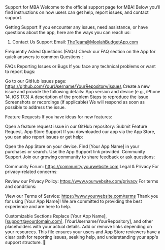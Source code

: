 Support for MBA
Welcome to the official support page for MBA! Below you’ll find instructions on how users can get help, report issues, and contact support.

Getting Support
If you encounter any issues, need assistance, or have questions about the app, here are the ways you can reach us:

1. Contact Us
Support Email: TheTeam@MoolahBudgetApp.com

Frequently Asked Questions (FAQs)
Check our FAQ section on the App for quick answers to common Questions :

FAQs
Reporting Issues or Bugs
If you face any technical problems or want to report bugs:

Go to our GitHub Issues page: https://github.com/YourUsername/YourRepository/issues
Create a new issue and provide the following details:
App version and device (e.g., iPhone 14, iOS 17.3)
A description of the problem
Steps to reproduce the issue
Screenshots or recordings (if applicable)
We will respond as soon as possible to address the issue.

Feature Requests
If you have ideas for new features:

Open a feature request issue in our GitHub repository: Submit Feature Request.
App Store Support
If you downloaded our app via the App Store, you can also report issues or get help:

Open the App Store on your device.
Find [Your App Name] in your purchases or search.
Use the App Support link provided.
Community Support
Join our growing community to share feedback or ask questions:

Community Forum: https://community.yourwebsite.com
Legal & Privacy
For privacy-related concerns:

Review our Privacy Policy: https://www.yourwebsite.com/privacy
For terms and conditions:

View our Terms of Service: https://www.yourwebsite.com/terms
Thank you for using [Your App Name]!
We are committed to providing the best experience and are here to help.

Customizable Sections
Replace [Your App Name], [support@yourdomain.com], [YourUsername/YourRepository], and other placeholders with your actual details.
Add or remove links depending on your resources.
This file ensures your users and App Store reviewers have a clear path for reporting issues, seeking help, and understanding your app's support structure. 🚀
